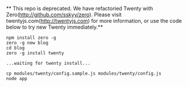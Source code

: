 ** This repo is deprecated. We have refactoried Twenty with Zero(http://github.com/sskyy/zero). Please visit twentyjs.com(http://twentyjs.com) for more information, or use the code below to try new Twenty immediately.**


```
npm install zero -g
zero -g new blog
cd blog
zero -g install twenty

...waiting for twenty install...

cp modules/twenty/config.sample.js modules/twenty/config.js
node app
```


